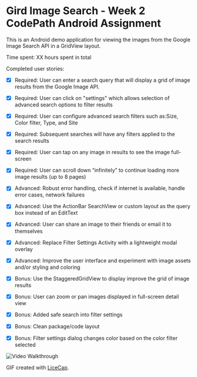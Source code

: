 # Gird Image Search - Week 2 CodePath Android Assignment

This is an Android demo application for viewing the images from the Google Image Search API in a GridView layout.

Time spent: XX hours spent in total

Completed user stories:

* [x] Required: User can enter a search query that will display a grid of image results from the Google Image API.
* [x] Required: User can click on "settings" which allows selection of advanced search options to filter results
* [x] Required: User can configure advanced search filters such as:Size, Color filter, Type, and Site
* [x] Required: Subsequent searches will have any filters applied to the search results
* [x] Required: User can tap on any image in results to see the image full-screen
* [x] Required: User can scroll down “infinitely” to continue loading more image results (up to 8 pages)
* [x] Advanced: Robust error handling, check if internet is available, handle error cases, network failures
* [x] Advanced: Use the ActionBar SearchView or custom layout as the query box instead of an EditText
* [x] Advanced: User can share an image to their friends or email it to themselves
* [x] Advanced: Replace Filter Settings Activity with a lightweight modal overlay
* [x] Advanced: Improve the user interface and experiment with image assets and/or styling and coloring
* [x] Bonus: Use the StaggeredGridView to display improve the grid of image results
* [x] Bonus: User can zoom or pan images displayed in full-screen detail view
* [x] Bonus: Added safe search into filter settings
* [x] Bonus: Clean package/code layout
* [x] Bonus: Filter settings dialog changes color based on the color filter selected


![Video Walkthrough](GridImageView_capture1.gif)

GIF created with [LiceCap](http://www.cockos.com/licecap/).

